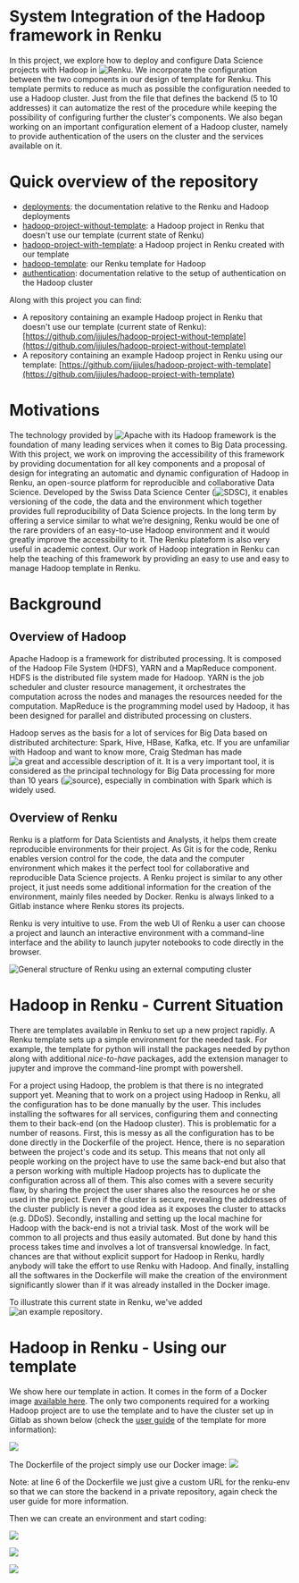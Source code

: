# System Integration of the Hadoop framework in Renku

In this project, we explore how to deploy and configure Data Science projects with Hadoop in ![Renku](https://datascience.ch/renku/). We incorporate the configuration between the two components in our design of template for Renku. This template permits to reduce as much as possible the configuration needed to use a Hadoop cluster. Just from the file that defines the backend (5 to 10 addresses) it can automatize the rest of the procedure while keeping the possibility of configuring further the cluster's components. We also began working on an important configuration element of a Hadoop cluster, namely to provide authentication of the users on the cluster and the services available on it.

# Quick overview of the repository

- [deployments](./deployments): the documentation relative to the Renku and Hadoop deployments
- [hadoop-project-without-template](./hadoop-project-without-template): a Hadoop project in Renku that doesn't use our template (current state of Renku)
- [hadoop-project-with-template](./hadoop-project-with-template): a Hadoop project in Renku created with our template
- [hadoop-template](./hadoop-template): our Renku template for Hadoop
- [authentication](./authentication): documentation relative to the setup of authentication on the Hadoop cluster

Along with this project you can find:
- A repository containing an example Hadoop project in Renku that doesn't use our template (current state of Renku): [https://github.com/jjjules/hadoop-project-without-template](https://github.com/jjjules/hadoop-project-without-template)
- A repository containing an example Hadoop project in Renku using our template: [https://github.com/jjjules/hadoop-project-with-template](https://github.com/jjjules/hadoop-project-with-template)

# Motivations

The technology provided by ![Apache](https://www.apache.org/) with its Hadoop framework is the foundation of many leading services when it comes to Big Data processing. With this project, we work on improving the accessibility of this framework by providing documentation for all key components and a proposal of design for integrating an automatic and dynamic configuration of Hadoop in Renku, an open-source platform for reproducible and collaborative Data Science. Developed by the Swiss Data Science Center (![SDSC](https://datascience.ch/)), it enables versioning of the code, the data and the environment which together provides full reproducibility of Data Science projects. In the long term by offering a service similar to what we’re designing, Renku would be one of the  rare providers of an easy-to-use Hadoop environment and it would greatly improve the accessibility to it. The Renku plateform is also very useful in academic context. Our work of Hadoop integration in Renku can help the teaching of this framework by providing an easy to use and easy to manage Hadoop template in Renku.

# Background

## Overview of Hadoop

Apache Hadoop is a framework for distributed processing. It is composed of the Hadoop File System (HDFS), YARN and a MapReduce component. HDFS is the distributed file system made for Hadoop. YARN is the job scheduler and cluster resource management, it orchestrates the computation across the nodes and manages the resources needed for the computation. MapReduce is the programming model used by Hadoop, it has been designed for parallel and distributed processing on clusters.

Hadoop serves as the basis for a lot of services for Big Data based on distributed architecture: Spark, Hive, HBase, Kafka, etc. If you are unfamiliar with Hadoop and want to know more, Craig Stedman has made ![a great and accessible description of it](https://searchdatamanagement.techtarget.com/definition/Hadoop).  It is a very important tool, it is considered as the principal technology for Big Data processing for more than 10 years (![source](https://www.lebigdata.fr/hadoop)), especially in combination with Spark which is widely used.

## Overview of Renku

Renku is a platform for Data Scientists and Analysts, it helps them
create reproducible environments for their project. As Git is for the
code, Renku enables version control for the code, the data and the
computer environment which makes it the perfect tool for collaborative
and reproducible Data Science projects. A Renku project is similar to
any other project, it just needs some additional information for the
creation of the environment, mainly files needed by Docker. Renku is
always linked to a Gitlab instance where Renku stores its projects.

Renku is very intuitive to use. From the web UI of Renku a user can
choose a project and launch an interactive environment with a
command-line interface and the ability to launch jupyter notebooks to
code directly in the browser.

![General structure of Renku using an external computing cluster](./general-structure-renku.png)

# Hadoop in Renku - Current Situation

There are templates available in Renku to set up a new project rapidly.
A Renku template sets up a simple environment for the needed task. For
example, the template for python will install the packages needed by
python along with additional *nice-to-have* packages, add the extension
manager to jupyter and improve the command-line prompt with powershell.

For a project using Hadoop, the problem is that there is no integrated
support yet. Meaning that to work on a project using Hadoop in Renku,
all the configuration has to be done manually by the user. This includes
installing the softwares for all services, configuring them and
connecting them to their back-end (on the Hadoop cluster). This is
problematic for a number of reasons. First, this is messy as all the
configuration has to be done directly in the Dockerfile of the project.
Hence, there is no separation between the project's code and its setup.
This means that not only all people working on the project have to use
the same back-end but also that a person working with multiple Hadoop
projects has to duplicate the configuration across all of them. This
also comes with a severe security flaw, by sharing the project the user
shares also the resources he or she used in the project. Even if the
cluster is secure, revealing the addresses of the cluster publicly is
never a good idea as it exposes the cluster to attacks (e.g. DDoS).
Secondly, installing and setting up the local machine for Hadoop with
the back-end is not a trivial task. Most of the work will be common to
all projects and thus easily automated. But done by hand this process
takes time and involves a lot of transversal knowledge. In fact, chances
are that without explicit support for Hadoop in Renku, hardly anybody
will take the effort to use Renku with Hadoop. And finally, installing
all the softwares in the Dockerfile will make the creation of the
environment significantly slower than if it was already installed in the
Docker image.

To illustrate this current state in Renku, we've added ![an example
repository](./hadoop-project-without-template).

# Hadoop in Renku - Using our template

We show here our template in action. It comes in the form of a Docker image [available here](https://hub.docker.com/repository/docker/renkuhadoop/renkulab-py-hadoop). The only two components required for a working Hadoop project are to use the template and to have the cluster set up in Gitlab as shown below (check the [user guide](./hadoop-template) of the template for more information):

![](./demo-screenshots/demo-backend-conf.png)

The Dockerfile of the project simply use our Docker image:
![](./demo-screenshots/demo-dockerfile.png)

Note: at line 6 of the Dockerfile we just give a custom URL for the renku-env so that we can store the backend in a private repository, again check the user guide for more information.


Then we can create an environment and start coding:

![](./demo-screenshots/demo1.png)

![](./demo-screenshots/demo2.png)

![](./demo-screenshots/demo3.png)

